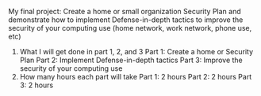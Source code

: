 My final project:
Create a home or small organization Security Plan and demonstrate how to implement Defense-in-depth tactics to improve the security of your computing use (home network, work network, phone use, etc)

1. What I will get done in part 1, 2, and 3
    Part 1: Create a home or Security Plan
    Part 2: Implement Defense-in-depth tactics
    Part 3: Improve the security of your computing use
2. How many hours each part will take
    Part 1: 2 hours
    Part 2: 2 hours
    Part 3: 2 hours
